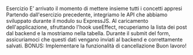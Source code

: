 Esercizio
E’ arrivato il momento di mettere insieme tutti i concetti appresi 
Partendo dall'esercizio precedente, integriamo le API che abbiamo sviluppato durante il modulo su ExpressJS.
Al caricamento dell'applicazione, sfruttando l'hook useEffect, recuperiamo la lista dei post dal backend e la mostriamo nella tabella.
Durante il submit del form, assicuriamoci che questi dati vengano inviati al backend e correttamente salvati.
BONUS:
Implementare la funzionalità di cancellazione
Buon lavoro!